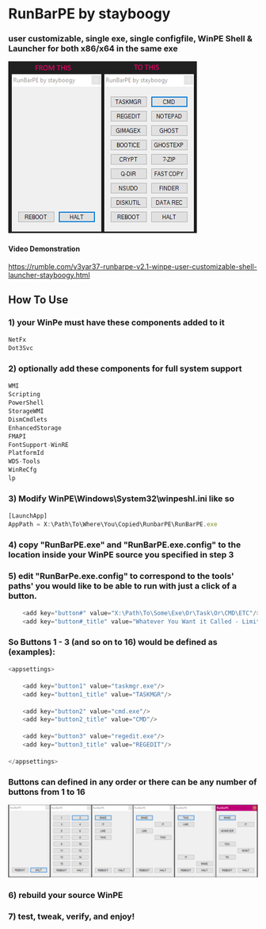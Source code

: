 
# RunBarPE by stayboogy

### user customizable, single exe, single configfile, WinPE Shell & Launcher for both x86/x64 in the same exe

![App Screenshot](https://github.com/stayboogy/stayboogy_PEXECutioner/blob/0dde80d56110863319f10df22bf364de6ab75095/docs/RunBarPE-thistothis.png)

#### Video Demonstration

https://rumble.com/v3yar37-runbarpe-v2.1-winpe-user-customizable-shell-launcher-stayboogy.html

## How To Use

### 1) your WinPe must have these components added to it

```Javascript
NetFx
Dot3Svc
```

### 2) optionally add these components for full system support

```javascript
WMI 
Scripting
PowerShell
StorageWMI
DismCmdlets
EnhancedStorage
FMAPI
FontSupport-WinRE
PlatformId
WDS-Tools
WinReCfg
lp
```

### 3) Modify WinPE\Windows\System32\winpeshl.ini like so

```javascript
[LaunchApp]
AppPath = X:\Path\To\Where\You\Copied\RunbarPE\RunBarPE.exe
```

### 4) copy "RunBarPE.exe" and "RunBarPE.exe.config" to the location inside your WinPE source you specified in step 3

### 5) edit "RunBarPe.exe.config" to correspond to the tools' paths' you would like to be able to run with just a click of a button. 

```javascript
    <add key="button#" value="X:\Path\To\Some\Exe\Or\Task\Or\CMD\ETC"/>
    <add key="button#_title" value="Whatever You Want it Called - Limited Space"/>
```
### So Buttons 1 - 3 (and so on to 16) would be defined as (examples):

```javascript
<appsettings> 

    <add key="button1" value="taskmgr.exe"/>
    <add key="button1_title" value="TASKMGR"/>
    
    <add key="button2" value="cmd.exe"/>
    <add key="button2_title" value="CMD"/>

    <add key="button3" value="regedit.exe"/>
    <add key="button3_title" value="REGEDIT"/>
    
</appsettings>
```

### Buttons can defined in any order or there can be any number of buttons from 1 to 16

![App Screenshot](https://github.com/stayboogy/stayboogy_PEXECutioner/blob/0dde80d56110863319f10df22bf364de6ab75095/docs/RunBarPE-examples.png)


### 6) rebuild your source WinPE

### 7) test, tweak, verify, and enjoy!